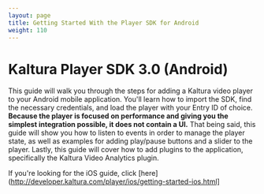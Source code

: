 ```yaml
---
layout: page
title: Getting Started With the Player SDK for Android 
weight: 110
---
```


# Kaltura Player SDK 3.0 (Android) 

This guide will walk you through the steps for adding a Kaltura video player to your Android mobile application. You'll learn how to import the SDK, find the necessary credentials, and load the player with your Entry ID of choice. **Because the player is focused on performance and giving you the simplest integration possible, it does not contain a UI.** That being said, this guide will show you how to listen to events in order to manage the player state, as well as examples for adding play/pause buttons and a slider to the player. 
Lastly, this guide will cover how to add plugins to the application, specifically the Kaltura Video Analytics plugin.

If you're looking for the iOS guide, click [here](http://developer.kaltura.com/player/ios/getting-started-ios.html]
